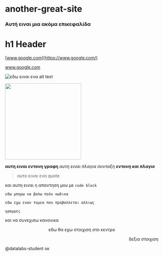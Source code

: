 # another-great-site

### Αυτή ειναι μια ακόμα επικεφαλίδα

<h1>h1 Header</h1>

[www.google.com](https://www.google.com/) 

<a href="https://www.google.com/">www.google.com</a>

![εδω ειναι ενα alt text](https://www.datalabs.edu.gr/images/datalabsLogo.png)

<img width="250px" src="https://www.datalabs.edu.gr/images/datalabsLogo.png">




**αυτη ειναι εντονη γραφη** *αυτη ειναι πλαγια συνταξη* ***εντονη και πλαγιο***

>αυτο ειναι ενα quote

και αυτη ειναι η απαντηση μου με `code block`

`εδω μπορω να βαλω πολυ κωδικα`

```
εδω εχω εναν τομεα που προβαλλεται αλλιως

γραμμες
```

και να συνεχισω κανονικα

<p align="center">
εδω θα εχω στοιχιση στο κεντρο
</p>

<p align="right">
δεξια στοιχιση
</p>

@datalabs-student οκ

